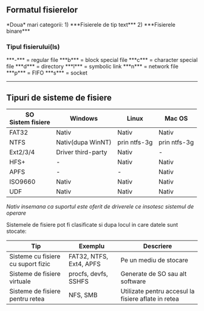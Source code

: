 
<h2><b>Formatul fisierelor</b></h2>
*Doua* mari categorii:
	1) ***Fisierele de tip text***
	2) ***Fisierele binare***
<h3>Tipul fisierului(ls)</h3>
***-*** = regular file
***b*** = block special file
***c*** = character special file
***d*** = directory
***l*** = symbolic link
***n*** = network file
***p*** = FIFO
***s*** = socket

******

<h2><b>Tipuri de sisteme de fisiere</b></h2>

| SO<br>Sistem fisiere | Windows            | Linux        | Mac OS       |
| -------------------- | ------------------ | ------------ | ------------ |
| FAT32                | Nativ              | Nativ        | Nativ        |
| NTFS                 | Nativ(dupa WinNT)  | prin ntfs-3g | prin ntfs-3g |
| Ext2/3/4             | Driver third-party | Nativ        | -            |
| HFS+                 | -                  | Nativ        | Nativ        |
| APFS                 | -                  | -            | Nativ        |
| ISO9660              | Nativ              | Nativ        | Nativ        |
| UDF                  | Nativ              | Nativ        | Nativ        |
*Nativ insemana ca suportul este oferit de driverele ce insotesc sistemul de operare*


Sistemele de fisiere pot fi clasificate si dupa locul in care datele sunt stocate:

| Tip                                | Exemplu                 | Descriere                                           |
| ---------------------------------- | ----------------------- | --------------------------------------------------- |
| Sisteme cu fisiere cu suport fizic | FAT32, NTFS, Ext4, APFS | Pe un mediu de stocare                              |
| Sisteme de fisiere virtuale        | procfs, devfs, SSHFS    | Generate de SO sau alt software                     |
| Sisteme de fisiere pentru retea    | NFS, SMB                | Utilizate pentru accesul la fisiere aflate in retea |



